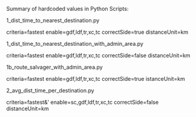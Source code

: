Summary of hardcoded values in Python Scripts:

1_dist_time_to_nearest_destination.py

criteria=fastest
enable=gdf,ldf,tr,xc,tc
correctSide=true
distanceUnit=km

1_dist_time_to_nearest_destination_with_admin_area.py

criteria=fastest
enable=gdf,ldf,tr,xc,tc
correctSide=false
distanceUnit=km


1b_route_salvager_with_admin_area.py

criteria=fastest
enable=gdf,ldf,tr,xc,tc
correctSide=true
istanceUnit=km

2_avg_dist_time_per_destination.py

criteria=fastest&'
enable=sc,gdf,ldf,tr,xc,tc
correctSide=false
distanceUnit=km
